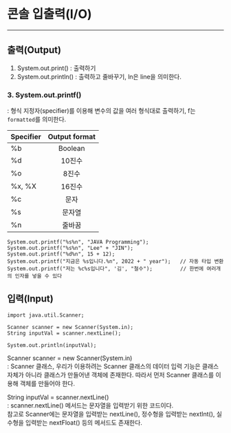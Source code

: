 # 콘솔 입출력(I/O)

___

## 출력(Output)

1. System.out.print() : 출력하기
2. System.out.println() : 출력하고 줄바꾸기, ln은 line을 의미한다.

### 3. System.out.printf()
: 형식 지정자(specifier)를 이용해 변수의 값을 여러 형식대로 출력하기, f는 `formatted`를 의미한다.


| Specifier | Output format  |
|:----------|:--------------:|
| %b        |    Boolean     |
| %d        |      10진수      |
| %o        |      8진수       |
| %x, %X    |      16진수      |
| %c        |       문자       |
| %s        |      문자열       |
| %n        |      줄바꿈       |

```
System.out.printf("%s%n", "JAVA Programming");
System.out.printf("%s%n", "Lee" + "JIN");
System.out.printf("%d%n", 15 + 12);
System.out.printf("지금은 %s입니다.%n", 2022 + " year");   // 자동 타입 변환
System.out.printf("저는 %c%s입니다", '김', "철수");         // 한번에 여러개의 인자를 넣을 수 있다
```

## 입력(Input)
```
import java.util.Scanner;

Scanner scanner = new Scanner(System.in);
String inputVal = scanner.nextLine();

System.out.println(inputVal);
```

Scanner scanner = new Scanner(System.in)  
: Scanner 클래스, 우리가 이용하려는 Scanner 클래스의 데이터 입력 기능은 클래스 자체가 아니라 클래스가 만들어낸 객체에 존재한다. 따라서 먼저 Scanner 클래스를 이용해 객체를 만들어야 한다.

String inputVal = scanner.nextLine()  
: scanner.nextLine() 메서드는 문자열을 입력받기 위한 코드이다.  
참고로 Scanner에는 문자열을 입력받는 nextLine(), 정수형을 입력받는 nextInt(), 실수형을 입력받는 nextFloat() 등의 메서드도 존재한다.